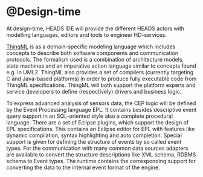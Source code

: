 # @Design-time

At design-time, HEADS IDE will provide the different HEADS actors with modelling languages, editors and tools to engineer HD-services.

[ThingML](http://thingml.org) is as a domain-specific modeling language which includes concepts to describe both software components and communication protocols. The formalism used is a combination of architecture models, state machines and an imperative action language similar to concepts found e.g. in UML2. ThingML also provides a set of compilers (currently targeting C and Java-based platforms) in order to produce fully executable code from ThingML specifications. ThingML will both support the platform experts and service developers to define (respectively) drivers and business logic.

To express advanced analysis of sensors data, the CEP logic will be defined by the Event Processing language EPL. It contains besides descriptive event query support in an SQL-oriented style also a complete procedural language. There are a set of Eclipse plugins, which support the design of EPL specifications. This contains an Eclipse editor for EPL with features like dynamic compilation, syntax highlighting and auto completion. Special support is given for defining the structure of events by so called event types. For the communication with many common data sources adapters are available to convert the structure descriptions like XML schema, RDBMS schema to Event types. The runtime contains the corresponding support for converting the data to the internal event format of the engine.
